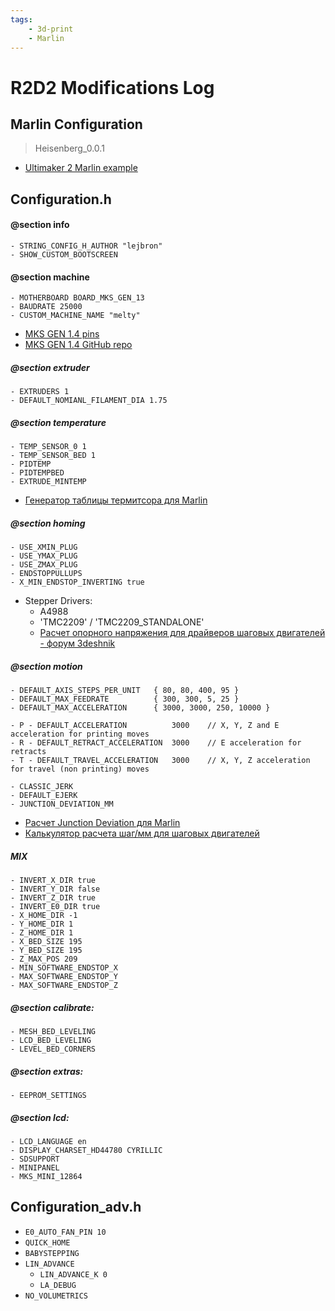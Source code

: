 ```yaml
---
tags:
    - 3d-print
    - Marlin
---
```


# R2D2 Modifications Log

## Marlin Configuration

> Heisenberg_0.0.1

- [Ultimaker 2 Marlin example](https://github.com/Ultimaker/Ultimaker2Marlin)

## Configuration.h

#### @section info
    - STRING_CONFIG_H_AUTHOR "lejbron"
    - SHOW_CUSTOM_BOOTSCREEN

#### @section machine
    - MOTHERBOARD BOARD_MKS_GEN_13
    - BAUDRATE 25000
    - CUSTOM_MACHINE_NAME "melty"

- [MKS GEN 1.4 pins](https://raw.githubusercontent.com/makerbase-mks/MKS-GEN/master/hardware/MKS%20GEN%20V1.4_004/MKS%20GEN%20V1.4_004%20PIN.pdf)
- [MKS GEN 1.4 GitHub repo](https://github.com/makerbase-mks/MKS-GEN)

##### @section extruder
    - EXTRUDERS 1
    - DEFAULT_NOMIANL_FILAMENT_DIA 1.75

##### @section temperature
    - TEMP_SENSOR_0 1
    - TEMP_SENSOR_BED 1 
    - PIDTEMP
    - PIDTEMPBED
    - EXTRUDE_MINTEMP

- [Генератор таблицы термитсора для Marlin](https://www.thingiverse.com/thing:103668/files)

##### @section homing
    - USE_XMIN_PLUG
    - USE_YMAX_PLUG
    - USE_ZMAX_PLUG
    - ENDSTOPPULLUPS
    - X_MIN_ENDSTOP_INVERTING true 
    
- Stepper Drivers:
    + A4988
    + 'TMC2209' / 'TMC2209_STANDALONE'
    + [Расчет опорного напряжения для драйверов шаговых двигателей - форум 3deshnik](https://3deshnik.ru/forum/viewtopic.php?f=5&t=78)

##### @section motion
    - DEFAULT_AXIS_STEPS_PER_UNIT   { 80, 80, 400, 95 }
    - DEFAULT_MAX_FEEDRATE          { 300, 300, 5, 25 }
    - DEFAULT_MAX_ACCELERATION      { 3000, 3000, 250, 10000 }
    
    - P - DEFAULT_ACCELERATION          3000    // X, Y, Z and E acceleration for printing moves 
    - R - DEFAULT_RETRACT_ACCELERATION  3000    // E acceleration for retracts
    - T - DEFAULT_TRAVEL_ACCELERATION   3000    // X, Y, Z acceleration for travel (non printing) moves

    - CLASSIC_JERK
    - DEFAULT_EJERK
    - JUNCTION_DEVIATION_MM

- [Расчет Junction Deviation для Marlin](https://blog.kyneticcnc.com/2018/10/computing-junction-deviation-for-marlin.html)
- [Калькулятор расчета шаг/мм для шаговых двигателей](https://blog.prusaprinters.org/calculator_3416/#stepspermmbelt)

##### MIX
    - INVERT_X_DIR true
    - INVERT_Y_DIR false
    - INVERT_Z_DIR true
    - INVERT_E0_DIR true
    - X_HOME_DIR -1
    - Y_HOME_DIR 1
    - Z_HOME_DIR 1
    - X_BED_SIZE 195
    - Y_BED_SIZE 195
    - Z_MAX_POS 209
    - MIN_SOFTWARE_ENDSTOP_X
    - MAX_SOFTWARE_ENDSTOP_Y
    - MAX_SOFTWARE_ENDSTOP_Z

##### @section calibrate:
    - MESH_BED_LEVELING
    - LCD_BED_LEVELING
    - LEVEL_BED_CORNERS

##### @section extras:
    - EEPROM_SETTINGS

##### @section lcd:
    - LCD_LANGUAGE en
    - DISPLAY_CHARSET_HD44780 CYRILLIC
    - SDSUPPORT
    - MINIPANEL
    - MKS_MINI_12864
    
## Configuration_adv.h

- `E0_AUTO_FAN_PIN 10`
- `QUICK_HOME` 
- `BABYSTEPPING`
- `LIN_ADVANCE`
    + `LIN_ADVANCE_K 0`
    + `LA_DEBUG`
- `NO_VOLUMETRICS`
